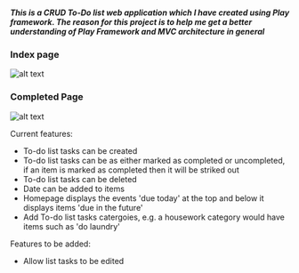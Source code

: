 ##### This is a CRUD To-Do list web application which I have created using Play framework. The reason for this project is to help me get a better understanding of Play Framework and MVC architecture in general

### Index page
![alt text](https://i.imgur.com/FSC3BRt.png)

### Completed Page
![alt text](https://i.imgur.com/LA9H3pq.png)


Current features:
* To-do list tasks can be created
* To-do list tasks can be as either marked as completed or uncompleted, if an item is marked as completed then it will be striked out
* To-do list tasks can be deleted
* Date can be added to items
* Homepage displays the events 'due today' at the top and below it displays items 'due in the future'
* Add To-do list tasks catergoies, e.g. a housework category would have items such as 'do laundry'


Features to be added:
* Allow list tasks to be edited


